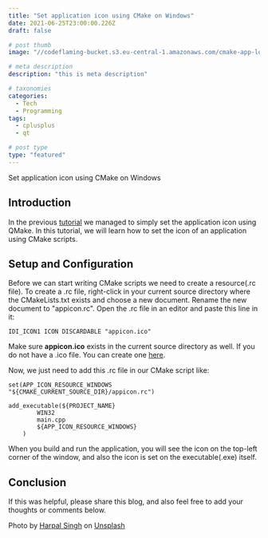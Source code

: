 ```yaml
---
title: "Set application icon using CMake on Windows"
date: 2021-06-25T23:00:00.226Z
draft: false

# post thumb
image: "//codeflaming-bucket.s3.eu-central-1.amazonaws.com/cmake-app-logo.jpg"

# meta description
description: "this is meta description"

# taxonomies
categories:
  - Tech
  - Programming
tags:
  - cplusplus
  - qt

# post type
type: "featured"
---
```


Set application icon using CMake on Windows
<!--more-->

## Introduction

In the previous [tutorial](icon-qtapplication) we managed to simply set the application icon using QMake. In this tutorial, we will learn how to set the icon of an application using CMake scripts.

## Setup and Configuration

Before we can start writing CMake scripts we need to create a resource(.rc file). To create a .rc file, right-click in your current source directory where the CMakeLists.txt exists and choose a new document. Rename the new document to "appicon.rc". Open the .rc file in an editor and paste this line in it:

```
IDI_ICON1 ICON DISCARDABLE "appicon.ico"
```

Make sure **appicon.ico** exists in the current source directory as well. If you do not have a .ico file. You can create one [here](https://www.icoconverter.com/).

Now, we just need to add this .rc file in our CMake script like:

```
set(APP_ICON_RESOURCE_WINDOWS "${CMAKE_CURRENT_SOURCE_DIR}/appicon.rc")

add_executable(${PROJECT_NAME}
        WIN32
        main.cpp
        ${APP_ICON_RESOURCE_WINDOWS}
    )
```

When you build and run the application, you will see the icon on the top-left corner of the window, and also the icon is set on the executable(.exe) itself.

## Conclusion

If this was helpful, please share this blog, and also feel free to add your thoughts or comments below.

Photo by <a href="https://unsplash.com/@aquatium?utm_source=unsplash&utm_medium=referral&utm_content=creditCopyText">Harpal Singh</a> on <a href="https://unsplash.com/s/photos/icons?utm_source=unsplash&utm_medium=referral&utm_content=creditCopyText">Unsplash</a>
